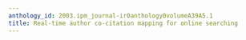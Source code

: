 ```yaml
---
anthology_id: 2003.ipm_journal-ir0anthology0volumeA39A5.1
title: Real-time author co-citation mapping for online searching
---
```

